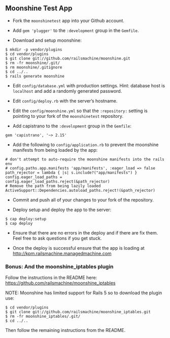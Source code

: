 ## Moonshine Test App

* Fork the `moonshinetest` app into your Github account.

* Add `gem 'plugger'` to the `:development` group in the `Gemfile`.

* Download and setup moonshine:

```
$ mkdir -p vendor/plugins
$ cd vendor/plugins
$ git clone git://github.com/railsmachine/moonshine.git
$ rm -fr moonshine/.git/
$ rm moonshine/.gitignore
$ cd ../..
$ rails generate moonshine
```

* Edit `config/database.yml` with production settings. Hint: database host is `localhost` and add a randomly
generated password.

* Edit `config/deploy.rb` with the server’s hostname.

* Edit the `config/moonshine.yml` so that the `:repository:` setting is pointing to your fork of the `moonshinetest` repository.

* Add capistrano to the `:development` group in the `Gemfile`:

```
gem 'capistrano', '~> 2.15'
```

* Add the following to `config/application.rb` to prevent the moonshine manifests from being loaded by the app:

```
# don't attempt to auto-require the moonshine manifests into the rails env
# config.paths.app.manifests 'app/manifests', :eager_load => false
path_rejector = lambda { |s| s.include?("app/manifests") }
config.eager_load_paths = config.eager_load_paths.reject(&path_rejector)
# Remove the path from being lazily loaded
ActiveSupport::Dependencies.autoload_paths.reject!(&path_rejector)
```

* Commit and push all of your changes to your fork of the repository.

* Deploy setup and deploy the app to the server:

```
$ cap deploy:setup
$ cap deploy
```

* Ensure that there are no errors in the deploy and if there are fix them. Feel free to ask questions if you get stuck.

* Once the deploy is successful ensure that the app is loading at http://kpm.railsmachine.managedmachine.com

### Bonus: And the moonshine_iptables plugin

Follow the instructions in the README here: https://github.com/railsmachine/moonshine_iptables

NOTE: Moonshine has limited support for Rails 5 so to download the plugin use:

```
$ cd vendor/plugins
$ git clone git://github.com/railsmachine/moonshine_iptables.git
$ rm -fr moonshine_iptables/.git/
$ cd ../..
```

Then follow the remaining instructions from the README.
